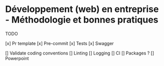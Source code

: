 # Développement (web) en entreprise - Méthodologie et bonnes pratiques

TODO

[x] Pr template
[x] Pre-commit
[x] Tests
[x] Swagger

[] Validate coding conventions
[] Linting
[] Logging
[] CI
[] Packages ?
[] Powerpoint
